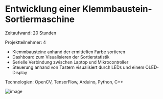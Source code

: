 # Entwicklung einer Klemmbaustein-Sortiermaschine
Zeitaufwand: 20 Stunden

Projektteilnehmer: 4

* Klemmbausteine anhand der ermittelten Farbe sortieren
* Dashboard zum Visualisieren der Sortierstatistik
* Serielle Verbindung zwischen Laptop und Mikrocontroller
* Steuerung anhand von Tastern visualisiert durch LEDs und einem OLED-Display


Technologien: OpenCV, TensorFlow, Arduino, Python, C++

![image](https://user-images.githubusercontent.com/84185098/191528790-efaa690f-9b2d-498e-a414-1f8ded1523fb.png)
